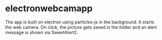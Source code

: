 # electronwebcamapp

The app is built on electron using particles-js in the background. It starts the web camera. On click, the picture gets saved in the folder and an alert message is shown via SweetAlert2.
